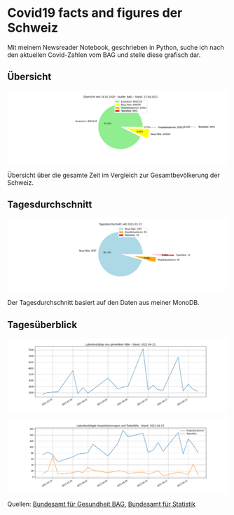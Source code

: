 # Covid19 facts and figures der Schweiz

Mit meinem Newsreader Notebook, geschrieben in Python, suche ich nach den aktuellen Covid-Zahlen vom BAG und stelle diese grafisch dar. 

## Übersicht

![Overview](../images/covid-overview.png)

Übersicht über die gesamte Zeit im Vergleich zur Gesamtbevölkerung der Schweiz.

## Tagesdurchschnitt

![Overview](../images/covid-dayli-overview.png)

Der Tagesdurchschnitt basiert auf den Daten aus meiner MonoDB.

## Tagesüberblick

![Overview](../images/covid-dayli-newcases.png)

![Overview](../images/covid-dayli-host-dead.png)

Quellen: [Bundesamt für Gesundheit BAG](www.covid19.admin.ch), [Bundesamt für Statistik](https://www.bfs.admin.ch/bfs/de/home/statistiken/bevoelkerung/stand-entwicklung.html)
